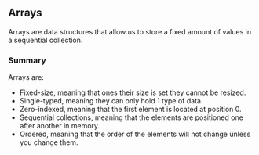 ## Arrays

Arrays are data structures that allow us to store a fixed amount of values in
a sequential collection.








### Summary

Arrays are:

* Fixed-size, meaning that ones their size is set they cannot be resized.
* Single-typed, meaning they can only hold 1 type of data.
* Zero-indexed, meaning that the first element is located at position 0.
* Sequential collections, meaning that the elements are positioned one after another in memory.
* Ordered, meaning that the order of the elements will not change unless you change them.
